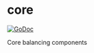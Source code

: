 # core
[![GoDoc](http://www.godoc.org/github.com/booster-proj/core?status.svg)](http://www.godoc.org/github.com/booster-proj/core)
  
Core balancing components
